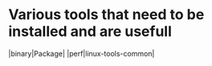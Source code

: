 Various tools that need to be installed and are usefull
=======================================================

|binary|Package|
|perf|linux-tools-common|

